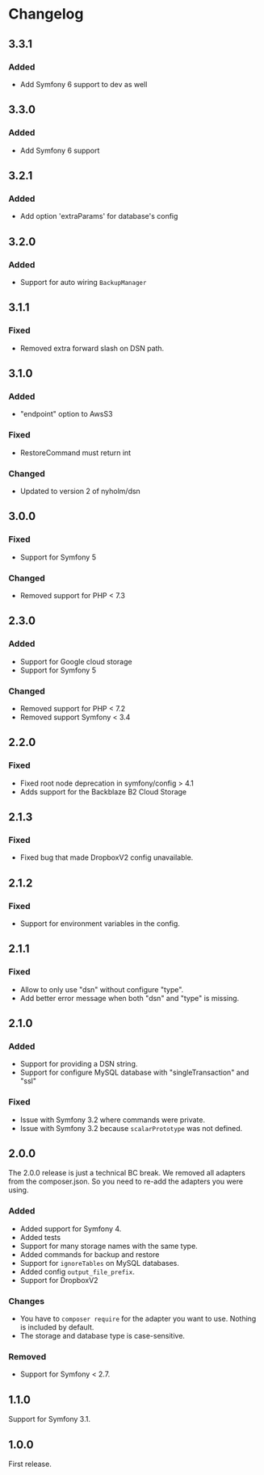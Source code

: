 # Changelog

## 3.3.1

### Added

- Add Symfony 6 support to dev as well

## 3.3.0

### Added

- Add Symfony 6 support

## 3.2.1

### Added

- Add option 'extraParams' for database's config

## 3.2.0

### Added

- Support for auto wiring `BackupManager`

## 3.1.1

### Fixed

- Removed extra forward slash on DSN path.

## 3.1.0

### Added

- "endpoint" option to AwsS3

### Fixed

- RestoreCommand must return int

### Changed

- Updated to version 2 of nyholm/dsn

## 3.0.0

### Fixed

- Support for Symfony 5

### Changed

- Removed support for PHP < 7.3

## 2.3.0

### Added

- Support for Google cloud storage
- Support for Symfony 5

### Changed

- Removed support for PHP < 7.2
- Removed support Symfony < 3.4

## 2.2.0

### Fixed

- Fixed root node deprecation in symfony/config > 4.1
- Adds support for the Backblaze B2 Cloud Storage

## 2.1.3

### Fixed

- Fixed bug that made DropboxV2 config unavailable.

## 2.1.2

### Fixed

- Support for environment variables in the config.

## 2.1.1

### Fixed

- Allow to only use "dsn" without configure "type".
- Add better error message when both "dsn" and "type" is missing.

## 2.1.0

### Added

- Support for providing a DSN string.
- Support for configure MySQL database with "singleTransaction" and "ssl"

### Fixed

- Issue with Symfony 3.2 where commands were private.
- Issue with Symfony 3.2 because `scalarPrototype` was not defined.

## 2.0.0

The 2.0.0 release is just a technical BC break. We removed all adapters from the
composer.json. So you need to re-add the adapters you were using.

### Added

- Added support for Symfony 4.
- Added tests
- Support for many storage names with the same type.
- Added commands for backup and restore
- Support for `ignoreTables` on MySQL databases.
- Added config `output_file_prefix`.
- Support for DropboxV2

### Changes

- You have to `composer require` for the adapter you want to use. Nothing is included by default.
- The storage and database type is case-sensitive.

### Removed

- Support for Symfony < 2.7.

## 1.1.0

Support for Symfony 3.1.

## 1.0.0

First release.
